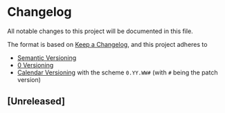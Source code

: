 # Changelog

All notable changes to this project will be documented in this file.

The format is based on [Keep a Changelog](https://keepachangelog.com/en/1.1.0/),
and this project adheres to

- [Semantic Versioning](https://semver.org/spec/v2.0.0.html)
- [0 Versioning](https://0ver.org)
- [Calendar Versioning](https://calver.org/) with the scheme `0.YY.WW#` (with `#` being the patch version)

## [Unreleased]
